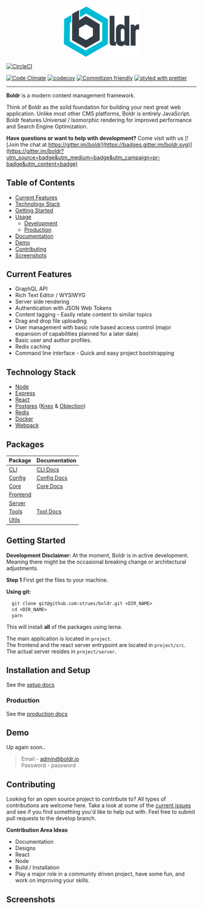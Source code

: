 
<p align="center"><img src="/docs/assets/boldr-text-logo.png" width="200"></p>

[![CircleCI](https://circleci.com/gh/strues/boldr.svg?style=svg)](https://circleci.com/gh/strues/boldr)

[![Code Climate](https://codeclimate.com/github/strues/boldr/badges/gpa.svg)](https://codeclimate.com/github/strues/boldr)   [![codecov](https://codecov.io/gh/strues/boldr/branch/master/graph/badge.svg)](https://codecov.io/gh/strues/boldr)  [![Commitizen friendly](https://img.shields.io/badge/commitizen-friendly-brightgreen.svg)](http://commitizen.github.io/cz-cli/) [![styled with prettier](https://img.shields.io/badge/styled_with-prettier-ff69b4.svg)](https://github.com/prettier/prettier)  


-------    

**Boldr** is a modern content management framework.

Think of Boldr as the solid foundation for building your next great web application. Unlike most other CMS platforms, Boldr is entirely JavaScript. Boldr features Universal / Isomorphic rendering for improved performance and Search Engine Optimization.


**Have questions or want to help with development?**
Come visit with us
[![Join the chat at https://gitter.im/boldr](https://badges.gitter.im/boldr.svg)](https://gitter.im/boldr?utm_source=badge&utm_medium=badge&utm_campaign=pr-badge&utm_content=badge)

## Table of Contents
- [Current Features](#current-features)
- [Technology Stack](#core-technologies)
- [Getting Started](#getting-started)
- [Usage](#usage)
  - [Development](#development)
  - [Production](#production)
- [Documentation](https://docs.boldr.io)
- [Demo](#demo)
- [Contributing](#contributing)
- [Screenshots](#screenshots)


## Current Features

* GraphQL API
* Rich Text Editor / WYSIWYG
* Server side rendering
* Authentication with JSON Web Tokens
* Content tagging - Easily relate content to similar topics
* Drag and drop file uploading
* User management with basic role based access control (major expansion of capabilities planned for a later date)
* Basic user and author profiles.
* Redis caching
* Command line interface - Quick and easy project bootstrapping


## Technology Stack

- [Node](https://github.com/nodejs/node)
- [Express](https://github.com/expressjs/express)
- [React](https://github.com/facebook/react)
- [Postgres](https://github.com/postgres/postgres) ([Knex](http://knexjs.org/) & [Objection](https://github.com/Vincit/objection.js/))
- [Redis](http://redis.io/)
- [Docker](https://github.com/docker/docker)
- [Webpack](https://github.com/webpack/webpack)

## Packages
| Package      | Documentation |
|:-------------|:---------------------------------------------|
| [CLI](/packages/cli) | [CLI Docs](/docs/pkgs/cli.md)    |
| [Config](/packages/config) | [Config Docs](/docs/pkgs/config.md)    |
| [Core](/packages/core) | [Core Docs](/docs/pkgs/core.md)    |
| [Frontend](/packages/frontend) |   |
| [Server](/packages/server) |    |
| [Tools](/packages/tools) | [Tool Docs](/docs/pkgs/tools.md)    |
| [Utils](/packages/utils) |  |

## Getting Started

**Development Disclaimer:** At the moment, Boldr is in active development. Meaning there might be the occasional breaking change or architectural adjustments. 

**Step 1**
First get the files to your machine.

**Using git:**  

```shell
  git clone git@github.com:strues/boldr.git <DIR_NAME>
  cd <DIR_NAME>
  yarn
```  

This will install **all** of the packages using lerna.

The main application is located in `project`.   
The frontend and the react server entrypoint are located in `project/src`.    
The actual server resides in `project/server`.
    



## Installation and Setup
 
See the [setup docs](docs/setup.md)     

### Production

See the [production docs](docs/production.md)


## Demo
Up again soon..

> Email - admin@boldr.io<br>
> Password - password

## Contributing

Looking for an open source project to contribute to? All types of contributions are welcome here. Take a look at some of the [current issues](https://github.com/strues/boldr/issues) and see if you find something you'd like to help out with. Feel free to submit pull requests to the develop branch.

**Contribution Area Ideas**

- Documentation
- Designs
- React
- Node
- Build / Installation
- Play a major role in a community driven project, have some fun, and work on improving your skills.


## Screenshots  



[cc-img]: https://codeclimate.com/github/strues/boldr/badges/gpa.svg
[cc-link]: https://codeclimate.com/github/strues/boldr

[coverage-link]: https://codeclimate.com/github/strues/boldr/coverage
[coverage-img]: https://codeclimate.com/github/strues/boldr/badges/coverage.svg
